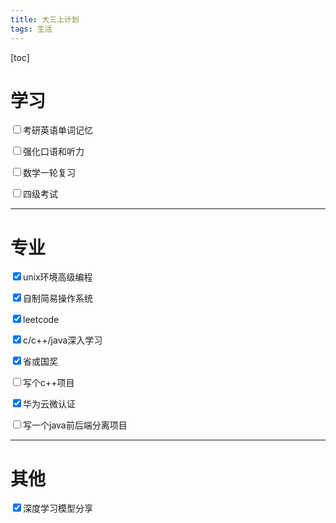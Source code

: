 ```yaml
---
title: 大三上计划
tags: 生活
---
```


[toc]

# 学习

<p><input type="checkbox" name="category"/>考研英语单词记忆</p>
<p><input type="checkbox" name="category"/>强化口语和听力</p>
<p><input type="checkbox" name="category"/>数学一轮复习</p>
<p><input type="checkbox" name="category"/>四级考试</p>

---

# 专业

<p><input type="checkbox" name="category" checked="checked"/>unix环境高级编程</p>
<p><input type="checkbox" name="category"checked="checked"/>自制简易操作系统</p>
<p><input type="checkbox" name="category"checked="checked"/>leetcode</p>
<p><input type="checkbox" name="category"checked="checked"/>c/c++/java深入学习</p>
<p><input type="checkbox" name="category " checked="checked"/>省或国奖</p>
<p><input type="checkbox" name="category"/>写个c++项目</p>
<p><input type="checkbox" name="category" checked="checked"/>华为云微认证</p>
<p><input type="checkbox" name="category"/>写一个java前后端分离项目</p>

----

# 其他

<p><input type="checkbox" name="category"checked="checked"/>深度学习模型分享</p>

